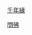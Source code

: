 [千年緣](https://www.youtube.com/watch?v=ZCF9Z_LUuXI)

[問佛](https://www.youtube.com/watch?v=LMQDOCQCdtk)

